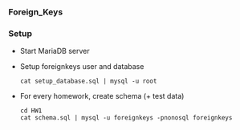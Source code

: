 ### Foreign_Keys

### Setup

* Start MariaDB server
* Setup foreignkeys user and database

	```
	cat setup_database.sql | mysql -u root
	```
* For every homework, create schema (+ test data)
	
	```
	cd HW1
	cat schema.sql | mysql -u foreignkeys -pnonosql foreignkeys
	```
